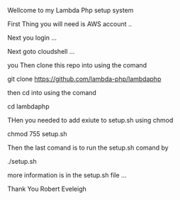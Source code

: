 Wellcome to my Lambda Php setup system

First Thing you will need is AWS account ..

Next you login ...

Next goto cloudshell ...

you Then clone this repo into using the comand

git clone https://github.com/lambda-php/lambdaphp

then cd into using the comand 

cd lambdaphp

THen you needed to add exiute to setup.sh using chmod

chmod 755 setup.sh

Then the last comand is to run the setup.sh comand by

./setup.sh

more information is in the setup.sh file ...

Thank You
Robert Eveleigh
